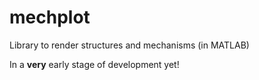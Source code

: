 mechplot
========

Library to render structures and mechanisms (in MATLAB)

In a **very** early stage of development yet!

